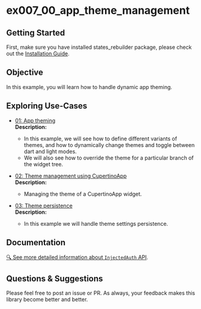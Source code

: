 # ex007_00_app_theme_management

## Getting Started
First, make sure you have installed states_rebuilder package, please check out the [Installation Guide](https://github.com/GIfatahTH/states_rebuilder/tree/master/states_rebuilder_package#getting-started-with-states_rebuilder). 
<Br />


## Objective

In this example, you will learn how to handle dynamic app theming.

## Exploring Use-Cases

- [01: App theming](./lib/ex_001_00_app_theming)
   <br /><b> Description: </b>
    * In this example, we will see how to define different variants of themes, and how to dynamically change themes and toggle between dart and light modes.
    * We will also see how to override the theme for a particular branch of the widget tree.


- [02: Theme management using CupertinoApp](./lib/ex_002_00_app_theming_with_cupertino_app)
   <br /><b> Description: </b>
    * Managing the theme of a CupertinoApp widget.

- [03: Theme persistence](./lib/ex_003_00_persisting_theme_settings)
   <br /><b> Description: </b>
   * In this example we will handle theme settings persistence.


## Documentation
[🔍 See more detailed information about `InjectedAuth` API](https://github.com/GIfatahTH/states_rebuilder/wiki/home).


## Questions & Suggestions
Please feel free to post an issue or PR. As always, your feedback makes this library become better and better.

